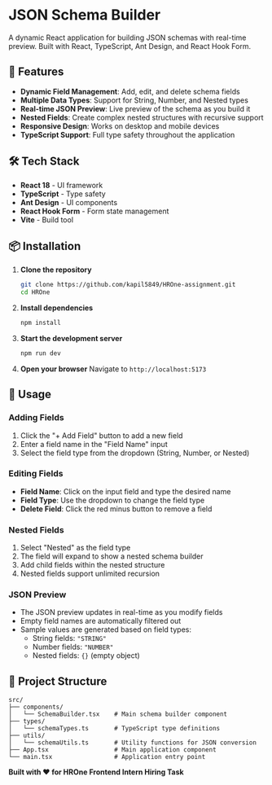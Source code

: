 # JSON Schema Builder

A dynamic React application for building JSON schemas with real-time preview. Built with React, TypeScript, Ant Design, and React Hook Form.

## 🚀 Features

- **Dynamic Field Management**: Add, edit, and delete schema fields
- **Multiple Data Types**: Support for String, Number, and Nested types
- **Real-time JSON Preview**: Live preview of the schema as you build it
- **Nested Fields**: Create complex nested structures with recursive support
- **Responsive Design**: Works on desktop and mobile devices
- **TypeScript Support**: Full type safety throughout the application

## 🛠️ Tech Stack

- **React 18** - UI framework
- **TypeScript** - Type safety
- **Ant Design** - UI components
- **React Hook Form** - Form state management
- **Vite** - Build tool

## 📦 Installation

1. **Clone the repository**
   ```bash
   git clone https://github.com/kapil5849/HROne-assignment.git
   cd HROne
   ```

2. **Install dependencies**
   ```bash
   npm install
   ```

3. **Start the development server**
   ```bash
   npm run dev
   ```

4. **Open your browser**
   Navigate to `http://localhost:5173`

## 🎯 Usage

### Adding Fields
1. Click the "+ Add Field" button to add a new field
2. Enter a field name in the "Field Name" input
3. Select the field type from the dropdown (String, Number, or Nested)

### Editing Fields
- **Field Name**: Click on the input field and type the desired name
- **Field Type**: Use the dropdown to change the field type
- **Delete Field**: Click the red minus button to remove a field

### Nested Fields
1. Select "Nested" as the field type
2. The field will expand to show a nested schema builder
3. Add child fields within the nested structure
4. Nested fields support unlimited recursion

### JSON Preview
- The JSON preview updates in real-time as you modify fields
- Empty field names are automatically filtered out
- Sample values are generated based on field types:
  - String fields: `"STRING"`
  - Number fields: `"NUMBER"`
  - Nested fields: `{}` (empty object)

## 📁 Project Structure

```
src/
├── components/
│   └── SchemaBuilder.tsx    # Main schema builder component
├── types/
│   └── schemaTypes.ts       # TypeScript type definitions
├── utils/
│   └── schemaUtils.ts       # Utility functions for JSON conversion
├── App.tsx                  # Main application component
└── main.tsx                 # Application entry point
```

**Built with ❤️ for HROne Frontend Intern Hiring Task**
